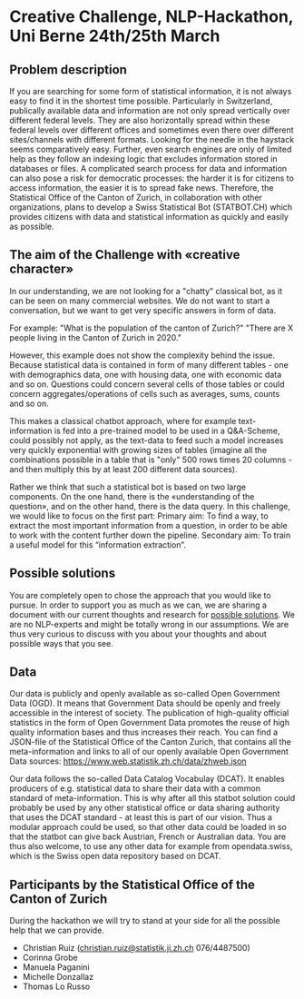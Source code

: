 # Creative Challenge, NLP-Hackathon, Uni Berne 24th/25th March

## Problem description
If you are searching for some form of statistical information, it is not always easy to find it in the shortest time possible. Particularly in Switzerland, publically available data and information are not only spread vertically over different federal levels. They are also horizontally spread within these federal levels over different offices and sometimes even there over different sites/channels with different formats. Looking for the needle in the haystack seems comparatively easy. 
Further, even search engines are only of limited help as they follow an indexing logic that excludes information stored in databases or files.
A complicated search process for data and information can also pose a risk for democratic processes: the harder it is for citizens to access information, the easier it is to spread fake news. 
Therefore, the Statistical Office of the Canton of Zurich, in collaboration with other organizations, plans to develop a Swiss Statistical Bot (STATBOT.CH) which provides citizens with data and statistical information as quickly and easily as possible.

## The aim of the Challenge with «creative character»
In our understanding, we are not looking for a "chatty" classical bot, as it can be seen on many commercial websites. We do not want to start a conversation, but we want to get very specific answers in form of data.

For example: "What is the population of the canton of Zurich?"
"There are X people living in the Canton of Zurich in 2020."  

However, this example does not show the complexity behind the issue. Because statistical data is contained in form of many different tables - one with demographics data, one with housing data, one with economic data and so on. Questions could concern several cells of those tables or could concern aggregates/operations of cells such as averages, sums, counts and so on. 

This makes a classical chatbot approach, where for example text-information is fed into a pre-trained model to be used in a Q&A-Scheme, could possibly not apply, as the text-data to feed such a model increases very quickly exponential with growing sizes of tables (imagine all the combinations possible in a table that is "only" 500 rows times 20 columns - and then multiply this by at least 200 different data sources).

Rather we think that such a statistical bot is based on two large components. On the one hand, there is the «understanding of the question», and on the other hand, there is the data query. In this challenge, we would like to focus on the first part: 
Primary aim: To find a way, to extract the most important information from a question, in order to be able to work with the content further down the pipeline. 
Secondary aim: To train a useful model for this “information extraction”. 

## Possible solutions
You are completely open to chose the approach that you would like to pursue. In order to support you as much as we can, we are sharing a document with our current thoughts and research for [possible solutions](02_possible_solutions.md). We are no NLP-experts and might be totally wrong in our assumptions. We are thus very curious to discuss with you about your thoughts and about possible ways that you see.

## Data
Our data is publicly and openly available as so-called Open Government Data (OGD). It means that Government Data should be openly and freely accessible in the interest of society. The publication of high-quality official statistics in the form of Open Government Data promotes the reuse of high quality information bases and thus increases their reach. You can find a JSON-file of the Statistical Office of the Canton Zurich, that contains all the meta-information and links to all of our openly available Open Government Data sources: https://www.web.statistik.zh.ch/data/zhweb.json

Our data follows the so-called Data Catalog Vocabulay (DCAT). It enables producers of e.g. statistical data to share their data with a common standard of meta-information. This is why after all this statbot solution could probably be used by any other statistical office or data sharing authority that uses the DCAT standard - at least this is part of our vision. Thus a modular approach could be used, so that other data could be loaded in so that the statbot can give back Austrian, French or Australian data. You are thus also welcome, to use any other data for example from opendata.swiss, which is the Swiss open data repository based on DCAT.

## Participants by the Statistical Office of the Canton of Zurich
During the hackathon we will try to stand at your side for all the possible help that we can provide. 

- Christian Ruiz (christian.ruiz@statistik.ji.zh.ch 076/4487500)
- Corinna Grobe
- Manuela Paganini
- Michelle Donzallaz
- Thomas Lo Russo


